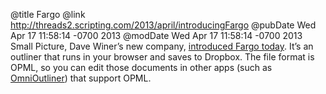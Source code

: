 @title Fargo
@link http://threads2.scripting.com/2013/april/introducingFargo
@pubDate Wed Apr 17 11:58:14 -0700 2013
@modDate Wed Apr 17 11:58:14 -0700 2013
Small Picture, Dave Winer’s new company, <a href="http://threads2.scripting.com/2013/april/introducingFargo">introduced Fargo today</a>. It’s an outliner that runs in your browser and saves to Dropbox. The file format is OPML, so you can edit those documents in other apps (such as <a href="http://www.omnigroup.com/products/omnioutliner/">OmniOutliner</a>) that support OPML.
